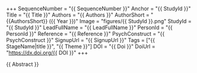 +++
SequenceNumber = "{{ SequenceNumber }}"
Anchor = "{{ StudyId }}"
Title = "{{ Title }}"
Authors = "{{ Authors }}"
AuthorShort = "{{AuthorsShort}} ({{ Year }})"
Image = "figures/{{ StudyId }}.png"
StudyId = "{{ StudyId }}"
LeadFullName = "{{ LeadFullName }}"
PersonId = "{{ PersonId }}"
Reference = "{{ Reference }}"
PsychConstruct = "{{ PsychConstruct }}"
SignupUrl = "{{ SignupUrl }}"
Tags = ["{{ StageName|title }}", "{{ Theme }}"]
DOI = "{{ Doi }}"
DoiUrl = "https://dx.doi.org/{{ DOI }}"
+++

{{ Abstract }}